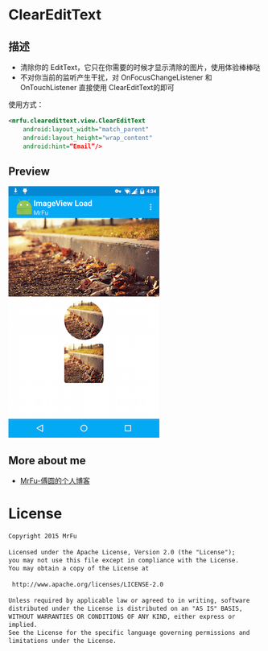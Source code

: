ClearEditText
=====================


## 描述

* 清除你的 EditText，它只在你需要的时候才显示清除的图片，使用体验棒棒哒
* 不对你当前的监听产生干扰，对 OnFocusChangeListener 和 OnTouchListener 直接使用 ClearEditText的即可

使用方式：

```xml
<mrfu.clearedittext.view.ClearEditText
    android:layout_width="match_parent"
    android:layout_height="wrap_content"
    android:hint=“Email”/>
```


## Preview

![preview1](https://github.com/MrFuFuFu/ImageViewEx/blob/master/Image/screen.png)

## More about me

* [MrFu-傅圆的个人博客](http://mrfufufu.github.io/)

License
============

    Copyright 2015 MrFu

	Licensed under the Apache License, Version 2.0 (the "License");
	you may not use this file except in compliance with the License.
	You may obtain a copy of the License at

     http://www.apache.org/licenses/LICENSE-2.0

	Unless required by applicable law or agreed to in writing, software
	distributed under the License is distributed on an "AS IS" BASIS,
	WITHOUT WARRANTIES OR CONDITIONS OF ANY KIND, either express or implied.
	See the License for the specific language governing permissions and
	limitations under the License.
